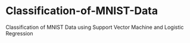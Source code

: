 # Classification-of-MNIST-Data
Classification of MNIST Data using Support Vector Machine and Logistic Regression
